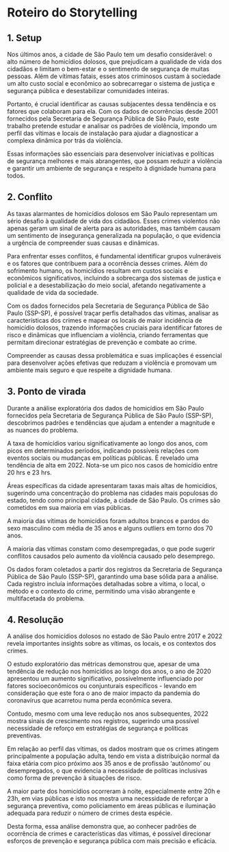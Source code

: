 # Roteiro do Storytelling

## 1. Setup

Nos últimos anos, a cidade de São Paulo tem um desafio considerável: o alto
número de homicídios dolosos, que prejudicam a qualidade de vida dos cidadãos e
limitam o bem-estar e o sentimento de segurança de muitas pessoas. Além de
vítimas fatais, esses atos criminosos custam à sociedade um alto custo social e
econômico ao sobrecarregar o sistema de justiça e segurança pública e
desestabilizar comunidades inteiras.

Portanto, é crucial identificar as causas subjacentes dessa tendência e os fatores
que colaboram para ela. Com os dados de ocorrências desde 2001 fornecidos pela
Secretaria de Segurança Pública de São Paulo, este trabalho pretende estudar e
analisar os padrões de violência, impondo um perfil das vítimas e locais de
instalação para ajudar a diagnosticar a complexa dinâmica por trás da violência.

Essas informações são essenciais para desenvolver iniciativas e políticas de
segurança melhores e mais abrangentes, que possam reduzir a violência e garantir
um ambiente de segurança e respeito à dignidade humana para todos.

## 2. Conflito

As taxas alarmantes de homicídios dolosos em São Paulo representam um sério
desafio à qualidade de vida dos cidadãos. Esses crimes violentos não apenas geram
um sinal de alerta para as autoridades, mas também causam um sentimento de
insegurança generalizada na população, o que evidencia a urgência de compreender
suas causas e dinâmicas.

Para enfrentar esses conflitos, é fundamental identificar grupos vulneráveis e os
fatores que contribuem para a ocorrência desses crimes. Além do sofrimento
humano, os homicídios resultam em custos sociais e econômicos significativos,
incluindo a sobrecarga dos sistemas de justiça e policial e a desestabilização do
meio social, afetando negativamente a qualidade de vida da sociedade.

Com os dados fornecidos pela Secretaria de Segurança Pública de São Paulo
(SSP-SP), é possível traçar perfis detalhados das vítimas, analisar as características
dos crimes e mapear os locais de maior incidência de homicídio dolosos, trazendo
informações cruciais para identificar fatores de risco e dinâmicas que influenciam a
violência, criando ferramentas que permitam direcionar estratégias de prevenção e
combate ao crime.

Compreender as causas dessa problemática e suas implicações é essencial para
desenvolver ações efetivas que reduzam a violência e promovam um ambiente mais
seguro e que respeite a dignidade humana.

## 3. Ponto de virada

Durante a análise exploratória dos dados de homicídios em São Paulo fornecidos
pela Secretaria de Segurança Pública de São Paulo (SSP-SP), descobrimos padrões e
tendências que ajudam a entender a magnitude e as nuances do problema.

A taxa de homicídios variou significativamente ao longo dos anos, com picos em
determinados períodos, indicando possíveis relações com eventos sociais ou
mudanças em políticas públicas. É revelado uma tendência de alta em 2022.
Nota-se um pico nos casos de homicídio entre 20 hrs e 23 hrs.

Áreas específicas da cidade apresentaram taxas mais altas de homicídios,
sugerindo uma concentração do problema nas cidades mais populosas do estado,
tendo como principal cidade, a cidade de São Paulo. Os crimes são cometidos em
sua maioria em vias públicas.

A maioria das vítimas de homicídios foram adultos brancos e pardos do sexo
masculino com média de 35 anos e alguns outliers em torno dos 70 anos.

A maioria das vítimas constam como desempregadas, o que pode sugerir conflitos
causados pelo aumento da violência causado pelo desemprego.

Os dados foram coletados a partir dos registros da Secretaria de Segurança Pública
de São Paulo (SSP-SP), garantindo uma base sólida para a análise. Cada registro
incluía informações detalhadas sobre a vítima, o local, o método e o contexto do
crime, permitindo uma visão abrangente e multifacetada do problema.

## 4. Resolução

A análise dos homicídios dolosos no estado de São Paulo entre 2017 e 2022 revela
importantes insights sobre as vítimas, os locais, e os contextos dos crimes.

O estudo exploratório das métricas demonstrou que, apesar de uma tendência de
redução nos homicídios ao longo dos anos, o ano de 2020 apresentou um aumento
significativo, possivelmente influenciado por fatores socioeconômicos ou
conjunturais específicos - levando em consideração que este fora o ano de maior
impacto da pandemia do coronavírus que acarretou numa perda econômica severa.

Contudo, mesmo com uma leve redução nos anos subsequentes, 2022 mostra
sinais de crescimento nos registros, sugerindo uma possível necessidade de reforço
em estratégias de segurança e políticas preventivas.

Em relação ao perfil das vítimas, os dados mostram que os crimes atingem
principalmente a população adulta, tendo em vista a distribuição normal da faixa
etária com pico próximo aos 35 anos e de profissão ‘autônomo’ ou desempregados, o que evidencia a necessidade de políticas inclusivas como forma de prevenção à
situações de risco.

A maior parte dos homicídios ocorreram à noite, especialmente entre 20h e 23h, em
vias públicas e isto nos mostra uma necessidade de reforçar a segurança
preventiva, como policiamento em áreas públicas e iluminação adequada para
reduzir o número de crimes desta espécie.

Desta forma, essa análise demonstra que, ao conhecer padrões de ocorrência de
crimes e características das vítimas, é possível direcionar esforços de prevenção e
segurança pública com mais precisão e eficácia.
